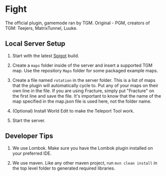 # Fight
The official plugin, gamemode ran by TGM. Original - PGM, creators of TGM: Teejers, MatrixTunnel, Luuke.

## Local Server Setup
 
1. Start with the latest [Spigot](https://www.spigotmc.org/) build. 
 
2. Create a `maps` folder inside of the server and insert a supported TGM map. Use the repository `Maps` folder for some packaged example maps. 
 
3. Create a file named `rotation` in the server folder. This is a list of maps that the plugin will automatically cycle to. Put any of your maps on their own line in the file. If you are using Fracture, simply put "Fracture" on the first line and save the file. It's important to know that the name of the map specified in the map.json file is used here, not the folder name.
 
4. (Optional) Install World Edit to make the Teleport Tool work.  
 
5. Start the server.
 
## Developer Tips

1. We use Lombok. Make sure you have the Lombok plugin installed on your preferred IDE.

2. We use maven. Like any other maven project, run `mvn clean install` in the top level folder to generated required libraries.

